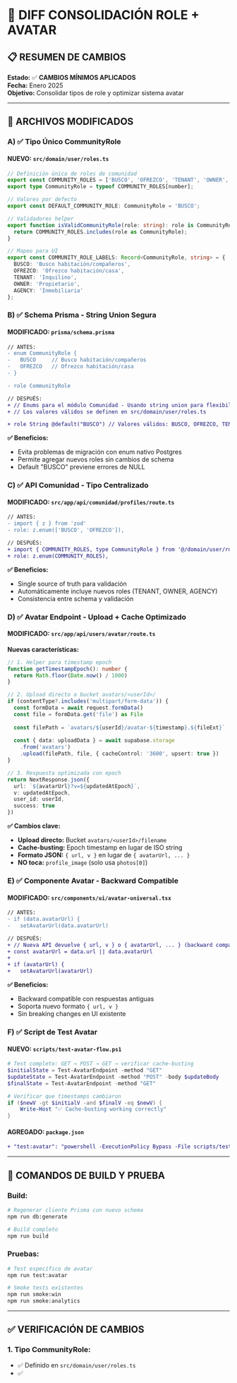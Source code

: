 # 🔧 **DIFF CONSOLIDACIÓN ROLE + AVATAR**

## 📋 **RESUMEN DE CAMBIOS**

**Estado:** ✅ **CAMBIOS MÍNIMOS APLICADOS**  
**Fecha:** Enero 2025  
**Objetivo:** Consolidar tipos de role y optimizar sistema avatar

---

## 📁 **ARCHIVOS MODIFICADOS**

### **A) ✅ Tipo Único CommunityRole**

#### **NUEVO:** `src/domain/user/roles.ts`
```typescript
// Definición única de roles de comunidad
export const COMMUNITY_ROLES = ['BUSCO', 'OFREZCO', 'TENANT', 'OWNER', 'AGENCY'] as const;
export type CommunityRole = typeof COMMUNITY_ROLES[number];

// Valores por defecto
export const DEFAULT_COMMUNITY_ROLE: CommunityRole = 'BUSCO';

// Validadores helper
export function isValidCommunityRole(role: string): role is CommunityRole {
  return COMMUNITY_ROLES.includes(role as CommunityRole);
}

// Mapeo para UI
export const COMMUNITY_ROLE_LABELS: Record<CommunityRole, string> = {
  BUSCO: 'Busco habitación/compañeros',
  OFREZCO: 'Ofrezco habitación/casa',
  TENANT: 'Inquilino',
  OWNER: 'Propietario',
  AGENCY: 'Inmobiliaria'
};
```

### **B) ✅ Schema Prisma - String Union Segura**

#### **MODIFICADO:** `prisma/schema.prisma`
```diff
// ANTES:
- enum CommunityRole {
-   BUSCO     // Busco habitación/compañeros
-   OFREZCO   // Ofrezco habitación/casa
- }

- role CommunityRole

// DESPUÉS:
+ // Enums para el módulo Comunidad - Usando string union para flexibilidad
+ // Los valores válidos se definen en src/domain/user/roles.ts

+ role String @default("BUSCO") // Valores válidos: BUSCO, OFREZCO, TENANT, OWNER, AGENCY
```

**✅ Beneficios:**
- Evita problemas de migración con enum nativo Postgres
- Permite agregar nuevos roles sin cambios de schema
- Default "BUSCO" previene errores de NULL

### **C) ✅ API Comunidad - Tipo Centralizado**

#### **MODIFICADO:** `src/app/api/comunidad/profiles/route.ts`
```diff
// ANTES:
- import { z } from 'zod'
- role: z.enum(['BUSCO', 'OFREZCO']),

// DESPUÉS:
+ import { COMMUNITY_ROLES, type CommunityRole } from '@/domain/user/roles'
+ role: z.enum(COMMUNITY_ROLES),
```

**✅ Beneficios:**
- Single source of truth para validación
- Automáticamente incluye nuevos roles (TENANT, OWNER, AGENCY)
- Consistencia entre schema y validación

### **D) ✅ Avatar Endpoint - Upload + Cache Optimizado**

#### **MODIFICADO:** `src/app/api/users/avatar/route.ts`

**Nuevas características:**
```typescript
// 1. Helper para timestamp epoch
function getTimestampEpoch(): number {
  return Math.floor(Date.now() / 1000)
}

// 2. Upload directo a bucket avatars/<userId>/
if (contentType?.includes('multipart/form-data')) {
  const formData = await request.formData()
  const file = formData.get('file') as File
  
  const filePath = `avatars/${userId}/avatar-${timestamp}.${fileExt}`
  
  const { data: uploadData } = await supabase.storage
    .from('avatars')
    .upload(filePath, file, { cacheControl: '3600', upsert: true })
}

// 3. Respuesta optimizada con epoch
return NextResponse.json({ 
  url: `${avatarUrl}?v=${updatedAtEpoch}`,
  v: updatedAtEpoch,
  user_id: userId,
  success: true 
})
```

**✅ Cambios clave:**
- **Upload directo:** Bucket `avatars/<userId>/filename`
- **Cache-busting:** Epoch timestamp en lugar de ISO string
- **Formato JSON:** `{ url, v }` en lugar de `{ avatarUrl, ... }`
- **NO toca:** `profile_image` (solo usa `photos[0]`)

### **E) ✅ Componente Avatar - Backward Compatible**

#### **MODIFICADO:** `src/components/ui/avatar-universal.tsx`
```diff
// ANTES:
- if (data.avatarUrl) {
-   setAvatarUrl(data.avatarUrl)

// DESPUÉS:
+ // Nueva API devuelve { url, v } o { avatarUrl, ... } (backward compatibility)
+ const avatarUrl = data.url || data.avatarUrl
+ 
+ if (avatarUrl) {
+   setAvatarUrl(avatarUrl)
```

**✅ Beneficios:**
- Backward compatible con respuestas antiguas
- Soporta nuevo formato `{ url, v }`
- Sin breaking changes en UI existente

### **F) ✅ Script de Test Avatar**

#### **NUEVO:** `scripts/test-avatar-flow.ps1`
```powershell
# Test completo: GET → POST → GET → verificar cache-busting
$initialState = Test-AvatarEndpoint -method "GET"
$updateState = Test-AvatarEndpoint -method "POST" -body $updateBody  
$finalState = Test-AvatarEndpoint -method "GET"

# Verificar que timestamps cambiaron
if ($newV -gt $initialV -and $finalV -eq $newV) {
    Write-Host "✅ Cache-busting working correctly"
}
```

#### **AGREGADO:** `package.json`
```diff
+ "test:avatar": "powershell -ExecutionPolicy Bypass -File scripts/test-avatar-flow.ps1"
```

---

## 🧪 **COMANDOS DE BUILD Y PRUEBA**

### **Build:**
```bash
# Regenerar cliente Prisma con nuevo schema
npm run db:generate

# Build completo
npm run build
```

### **Pruebas:**
```bash
# Test específico de avatar
npm run test:avatar

# Smoke tests existentes
npm run smoke:win
npm run smoke:analytics
```

---

## ✅ **VERIFICACIÓN DE CAMBIOS**

### **1. Tipo CommunityRole:**
- ✅ Definido en `src/domain/user/roles.ts`
- ✅
